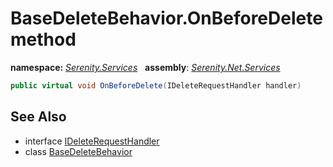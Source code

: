# BaseDeleteBehavior.OnBeforeDelete method
**namespace:** *[Serenity.Services](../../README.md#serenity.services-namespace)*   **assembly**: *[Serenity.Net.Services](../../README.md)*

```csharp
public virtual void OnBeforeDelete(IDeleteRequestHandler handler)
```

## See Also

* interface [IDeleteRequestHandler](../IDeleteRequestHandler.md)
* class [BaseDeleteBehavior](../BaseDeleteBehavior.md)